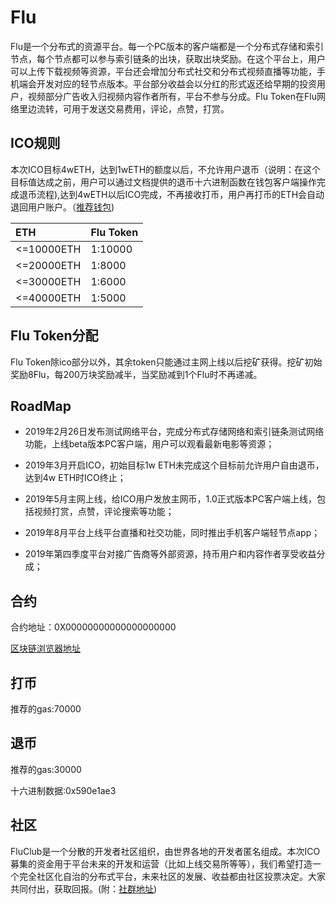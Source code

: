 # Flu

Flu是一个分布式的资源平台。每一个PC版本的客户端都是一个分布式存储和索引节点，每个节点都可以参与索引链条的出块，获取出块奖励。在这个平台上，用户可以上传下载视频等资源，平台还会增加分布式社交和分布式视频直播等功能，手机端会开发对应的轻节点版本。平台部分收益会以分红的形式返还给早期的投资用户，视频部分广告收入归视频内容作者所有，平台不参与分成。Flu Token在Flu网络里边流转，可用于发送交易费用，评论，点赞，打赏。

## ICO规则
本次ICO目标4wETH，达到1wETH的额度以后，不允许用户退币（说明：在这个目标值达成之前，用户可以通过文档提供的退币十六进制函数在钱包客户端操作完成退币流程),达到4wETH以后ICO完成，不再接收打币，用户再打币的ETH会自动退回用户账户。（[推荐钱包](https://token.im/))

|ETH|Flu Token|
|:---|:---|
|<=10000ETH|1:10000|
|<=20000ETH|1:8000|
|<=30000ETH|1:6000|
|<=40000ETH|1:5000|

## Flu Token分配
Flu Token除ico部分以外，其余token只能通过主网上线以后挖矿获得。挖矿初始奖励8Flu，每200万块奖励减半，当奖励减到1个Flu时不再递减。

## RoadMap

* 2019年2月26日发布测试网络平台，完成分布式存储网络和索引链条测试网络功能，上线beta版本PC客户端，用户可以观看最新电影等资源；
 
* 2019年3月开启ICO，初始目标1w ETH未完成这个目标前允许用户自由退币，达到4w ETH时ICO终止；

* 2019年5月主网上线，给ICO用户发放主网币，1.0正式版本PC客户端上线，包括视频打赏，点赞，评论搜索等功能；
 
* 2019年8月平台上线平台直播和社交功能，同时推出手机客户端轻节点app；
 
* 2019年第四季度平台对接广告商等外部资源，持币用户和内容作者享受收益分成；

## 合约
合约地址：0X00000000000000000000

[区块链浏览器地址](https://etherscan.io/)

## 打币
推荐的gas:70000

## 退币
推荐的gas:30000  

十六进制数据:0x590e1ae3 

## 社区
FluClub是一个分散的开发者社区组织，由世界各地的开发者匿名组成。本次ICO募集的资金用于平台未来的开发和运营（比如上线交易所等等），我们希望打造一个完全社区化自治的分布式平台，未来社区的发展、收益都由社区投票决定。大家共同付出，获取回报。(附：[社群地址](https://pt.im/joinchat/d59b4733f1e913d91e264c1943f763c5))

